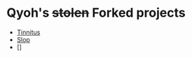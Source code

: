 # Qyoh's ~~stolen~~ Forked projects
- [Tinnitus](qyoh7.github.io/tinnitus)
- [Slop](qyoh7.github.io/slop)
- []